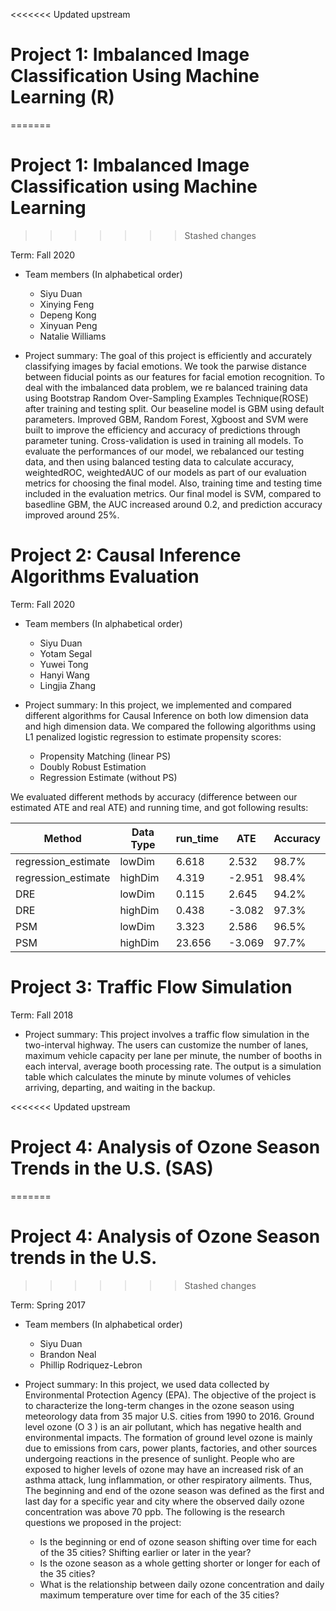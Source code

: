 <<<<<<< Updated upstream
# Project 1: Imbalanced Image Classification Using Machine Learning (R) 
=======
# Project 1: Imbalanced Image Classification using Machine Learning 
>>>>>>> Stashed changes


Term: Fall 2020

+ Team members (In alphabetical order)

	+ Siyu Duan
	+ Xinying Feng 
	+ Depeng Kong
	+ Xinyuan Peng
	+ Natalie Williams

+ Project summary:
The goal of this project is efficiently and accurately classifying images by facial emotions. We took the parwise distance between fiducial points as our features for facial emotion recognition.  To deal with the imbalanced data problem, we re balanced training data using Bootstrap Random Over-Sampling Examples Technique(ROSE) after training and testing split. Our beaseline model is GBM using default parameters.  Improved GBM, Random Forest, Xgboost and SVM were built to improve the efficiency and accuracy of predictions through parameter tuning. Cross-validation is used in training all models.  To evaluate the performances of our model,  we rebalanced our testing data, and then using balanced testing data to calculate accuracy, weightedROC, weightedAUC of our models as part of our evaluation metrics for choosing the final model.   Also, training time and testing time included in the evaluation metrics.  Our final model is SVM, compared to basedline GBM, the AUC increased around 0.2, and prediction accuracy improved around 25%.  





# Project 2: Causal Inference Algorithms Evaluation 


Term: Fall 2020

+ Team members (In alphabetical order)
	+ Siyu Duan 
	+ Yotam Segal 
	+ Yuwei Tong
	+ Hanyi Wang 
	+ Lingjia Zhang 

+ Project summary:
 In this project, we implemented and compared different algorithms for Causal Inference on both low dimension data and high dimension data. We compared the following algorithms using L1 penalized logistic regression to estimate propensity scores:
	+ Propensity Matching (linear PS)
	+ Doubly Robust Estimation
	+ Regression Estimate (without PS)
	
We evaluated different methods by accuracy (difference between our estimated ATE and real ATE) and running time, and got following results:

Method | Data Type | run_time | ATE | Accuracy   
--- | --- | --- | --- | ---  
regression_estimate | lowDim| 6.618 | 2.532 | 98.7%    
regression_estimate | highDim | 4.319 | -2.951 | 98.4%
DRE | lowDim | 0.115 | 2.645 | 94.2%
DRE | highDim | 0.438 | -3.082 | 97.3%
PSM | lowDim | 3.323 | 2.586 | 96.5%
PSM | highDim | 23.656 | -3.069 | 97.7%




# Project 3: Traffic Flow Simulation 


Term: Fall 2018

+ Project summary:
This project involves a traffic flow simulation in the two-interval highway.  The users can customize the number of lanes, maximum vehicle capacity per lane per minute, the number of booths in each interval, average booth processing rate.    The output is a simulation table which calculates the minute by minute volumes of vehicles arriving, departing, and waiting in the backup. 






<<<<<<< Updated upstream
# Project 4: Analysis of Ozone Season Trends in the U.S.  (SAS)
=======
# Project 4: Analysis of Ozone Season trends in the U.S.  
>>>>>>> Stashed changes


Term: Spring 2017

+ Team members (In alphabetical order)
	+ Siyu Duan 
	+ Brandon Neal 
	+ Phillip Rodriquez-Lebron
	
+ Project summary:
In this project, we used data collected by Environmental Protection Agency (EPA).  	The objective of the project is to characterize the long-term changes in the ozone season using meteorology data from 35 major U.S. cities from 1990 to 2016.   Ground level ozone (O 3 ) is an air pollutant, which has negative health and environmental impacts. The formation of ground level ozone is mainly due to emissions from cars, power plants, factories, and other sources undergoing reactions in the presence of sunlight. People who are exposed to higher levels of ozone may have an increased risk of an asthma attack, lung inflammation, or other respiratory ailments. Thus, The beginning and end of the ozone season was defined as the first and last day for a specific year and city where the observed daily ozone concentration was above 70 ppb. The following is the research questions we proposed in the project:

	+ Is the beginning or end of ozone season shifting over time for each of the 35 cities?  Shifting earlier or later in the year?
	+ Is the ozone season as a whole getting shorter or longer for each of the 35 cities?
	+ What is the relationship between daily ozone concentration and daily maximum temperature over time for each of the 35 cities? 


     
